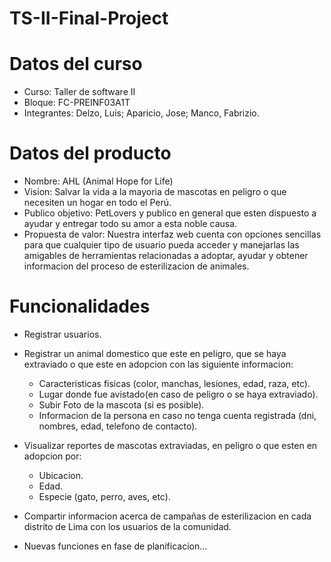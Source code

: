 # TS-II-Final-Project

# Datos del curso
- Curso: Taller de software II
- Bloque: FC-PREINF03A1T 
- Integrantes: Delzo, Luis; Aparicio, Jose; Manco, Fabrizio.

# Datos del producto
- Nombre: AHL (Animal Hope for Life)
- Vision: Salvar la vida a la mayoria de mascotas en peligro o que necesiten un hogar en todo el Perú.
- Publico objetivo: PetLovers y publico en general que esten dispuesto a ayudar y entregar todo su amor a esta noble causa.
- Propuesta de valor: Nuestra interfaz web cuenta con opciones sencillas para que cualquier tipo de usuario pueda  acceder y manejarlas las amigables de herramientas relacionadas a adoptar, ayudar y obtener informacion del proceso de esterilizacion de animales.   

# Funcionalidades 
- Registrar usuarios. 
- Registrar un animal domestico que este en peligro, que se haya extraviado o que este en adopcion con las siguiente informacion:
    - Caracteristicas fisicas (color, manchas, lesiones, edad, raza, etc).
    - Lugar donde fue avistado(en caso de peligro o se haya extraviado).
    - Subir Foto de la mascota (si es posible).
    - Informacion de la persona en caso no tenga cuenta registrada (dni, nombres, edad, telefono de contacto).

- Visualizar reportes de mascotas extraviadas, en peligro o que esten en adopcion por:
    - Ubicacion.
    - Edad.
    - Especie (gato, perro, aves, etc).

- Compartir informacion acerca de campañas de esterilizacion en cada distrito de Lima con los usuarios de la comunidad. 

- Nuevas funciones en fase de planificacion...
